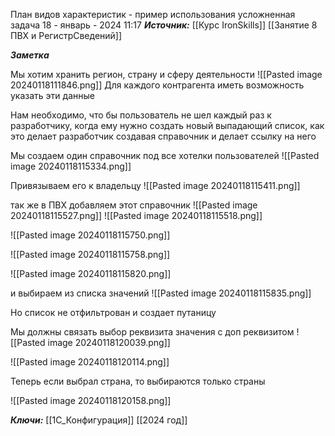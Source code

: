 
План видов характеристик - пример использования усложненная задача
 18 - январь - 2024  11:17 
***Источник:***  [[Курс IronSkills]] [[Занятие 8 ПВХ и РегистрСведений]]

***Заметка*** 

Мы хотим хранить регион, страну и сферу деятельности
![[Pasted image 20240118111846.png]]
Для каждого контрагента иметь возможность указать эти данные 

Нам необходимо, что бы пользователь не шел каждый раз к разработчику, когда ему нужно создать новый выпадающий список, как это делает разработчик создавая справочник и делает ссылку на него

Мы создаем один справочник под все хотелки пользователей 
![[Pasted image 20240118115334.png]]

Привязываем его к владельцу
![[Pasted image 20240118115411.png]]

так же в ПВХ добавляем этот справочник
![[Pasted image 20240118115527.png]]
![[Pasted image 20240118115518.png]]

![[Pasted image 20240118115750.png]]

![[Pasted image 20240118115758.png]]

![[Pasted image 20240118115820.png]]

и выбираем из списка значений
![[Pasted image 20240118115835.png]]

Но список не отфильтрован и создает путаницу

Мы должны связать выбор реквизита значения с доп реквизитом
![[Pasted image 20240118120039.png]]

![[Pasted image 20240118120114.png]]

Теперь если выбрал страна, то выбираются только страны

![[Pasted image 20240118120158.png]]


***Ключи:*** [[1С_Конфигурация]] [[2024 год]]